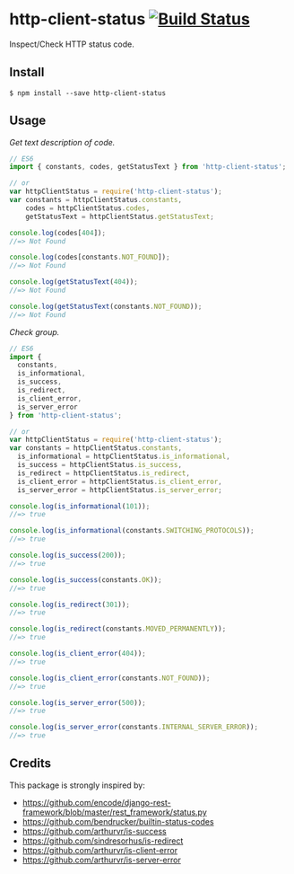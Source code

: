 # http-client-status [![Build Status](https://travis-ci.org/jimmycodesocial/http-client-status.svg?branch=master)](https://travis-ci.org/jimmycodesocial/http-client-status)
Inspect/Check HTTP status code.

## Install
```
$ npm install --save http-client-status
```

## Usage
*Get text description of code.*

```js
// ES6
import { constants, codes, getStatusText } from 'http-client-status';

// or
var httpClientStatus = require('http-client-status');
var constants = httpClientStatus.constants,
    codes = httpClientStatus.codes,
    getStatusText = httpClientStatus.getStatusText;

console.log(codes[404]); 
//=> Not Found

console.log(codes[constants.NOT_FOUND]);
//=> Not Found

console.log(getStatusText(404)); 
//=> Not Found

console.log(getStatusText(constants.NOT_FOUND));
//=> Not Found
```

*Check group.*
```js
// ES6
import {
  constants,
  is_informational,
  is_success,
  is_redirect,
  is_client_error,
  is_server_error
} from 'http-client-status';

// or
var httpClientStatus = require('http-client-status');
var constants = httpClientStatus.constants,
  is_informational = httpClientStatus.is_informational,
  is_success = httpClientStatus.is_success,
  is_redirect = httpClientStatus.is_redirect,
  is_client_error = httpClientStatus.is_client_error,
  is_server_error = httpClientStatus.is_server_error;

console.log(is_informational(101)); 
//=> true

console.log(is_informational(constants.SWITCHING_PROTOCOLS)); 
//=> true

console.log(is_success(200)); 
//=> true

console.log(is_success(constants.OK)); 
//=> true

console.log(is_redirect(301)); 
//=> true

console.log(is_redirect(constants.MOVED_PERMANENTLY)); 
//=> true

console.log(is_client_error(404)); 
//=> true

console.log(is_client_error(constants.NOT_FOUND)); 
//=> true

console.log(is_server_error(500)); 
//=> true

console.log(is_server_error(constants.INTERNAL_SERVER_ERROR)); 
//=> true
```

## Credits
This package is strongly inspired by:
* https://github.com/encode/django-rest-framework/blob/master/rest_framework/status.py
* https://github.com/bendrucker/builtin-status-codes
* https://github.com/arthurvr/is-success
* https://github.com/sindresorhus/is-redirect
* https://github.com/arthurvr/is-client-error
* https://github.com/arthurvr/is-server-error
